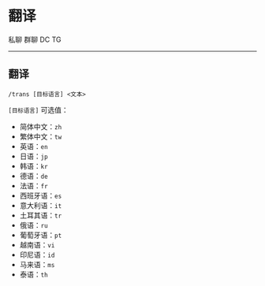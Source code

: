 # 翻译
<span class="span-friend">私聊</span>
<span class="span-group">群聊</span>
<span class="span-discord">DC</span>
<span class="span-telegram">TG</span>

---

## 翻译
```
/trans [目标语言] <文本>
```
`[目标语言]` 可选值：
- 简体中文：`zh`
- 繁体中文：`tw`
- 英语：`en`
- 日语：`jp`
- 韩语：`kr`
- 德语：`de`
- 法语：`fr`
- 西班牙语：`es`
- 意大利语：`it`
- 土耳其语：`tr`
- 俄语：`ru`
- 葡萄牙语：`pt`
- 越南语：`vi`
- 印尼语：`id`
- 马来语：`ms`
- 泰语：`th`